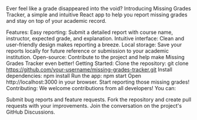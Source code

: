 Ever feel like a grade disappeared into the void? Introducing Missing Grades Tracker, a simple and intuitive React app to help you report missing grades and stay on top of your academic record.

Features:
Easy reporting: Submit a detailed report with course name, instructor, expected grade, and explanation.
Intuitive interface: Clean and user-friendly design makes reporting a breeze.
Local storage: Save your reports locally for future reference or submission to your academic institution.
Open-source: Contribute to the project and help make Missing Grades Tracker even better!
Getting Started:
Clone the repository:
 git clone https://github.com/your-username/missing-grades-tracker.git
Install dependencies:
 npm install
Run the app:
 npm start
Open http://localhost:3000 in your browser.
Start reporting those missing grades!
Contributing:
 We welcome contributions from all developers! You can:

Submit bug reports and feature requests.
Fork the repository and create pull requests with your improvements.
Join the conversation on the project's GitHub Discussions.
